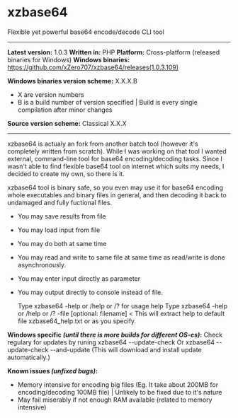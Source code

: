 # xzbase64
Flexible yet powerful base64 encode/decode CLI tool

----------

**Latest version:** 1.0.3
**Written in:** PHP
**Platform:** Cross-platform (released binaries for Windows)
**Windows binaries:** https://github.com/xZero707/xzbase64/releases(1.0.3.109)

**Windows binaries version scheme:**
X.X.X.B
- X are version numbers
- B is a build number of version specified | Build is every single compilation after minor changes

**Source version scheme:**
Classical X.X.X

----------
xzbase64 is actualy an fork from another batch tool (however it's completely written from scratch).
While I was working on that tool I wanted external, command-line tool for base64 encoding/decoding tasks. 
Since I wasn't able to find flexible base64 tool on internet which suits my needs, I decided to create my own, so there is it.
 
xzbase64 tool is binary safe, so you even may use it for base64 encoding whole executables and binary files in general, and then decoding it back to 
undamaged and fully fuctional files. 
+ You may save results from file
+ You may load input from file
+ You may do both at same time
+ You may read and write to same file at same time as read/write is done asynchronously.
+ You may enter input directly as parameter
+ You may output directly to console instead of file.
 

    Type xzbase64 -help or /help or /? for usage help
    Type xzbase64 -help or /help or /? -file [optional: filename]   < This will extract help to default file xzbase64_help.txt or as you specify.

**Windows specific *(until there is more builds for different OS-es)*:**
Check regulary for updates by runing xzbase64 --update-check 
Or xzbase64 --update-check  --and-update  (This will download and install update automatically.)
 

 
**Known issues *(unfixed bugs)*:**
+ Memory intensive for encoding big files (Eg. It take about 200MB for encoding/decoding 100MB file) | Unlikely to be fixed due to it's nature
+ May fail miserably if not enough RAM available (related to memory intensive)
